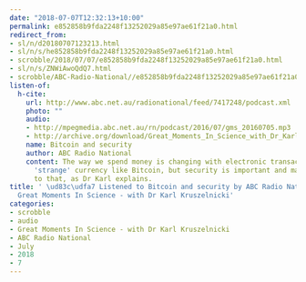 ```yaml
---
date: "2018-07-07T12:32:13+10:00"
permalink: e852858b9fda2248f13252029a85e97ae61f21a0.html
redirect_from:
- sl/n/d20180707123213.html
- sl/n/s/he852858b9fda2248f13252029a85e97ae61f21a0.html
- scrobble/2018/07/07/e852858b9fda2248f13252029a85e97ae61f21a0.html
- sl/n/s/ZNWiAwoQdQ7.html
- scrobble/ABC-Radio-National//e852858b9fda2248f13252029a85e97ae61f21a0.html
listen-of:
  h-cite:
    url: http://www.abc.net.au/radionational/feed/7417248/podcast.xml
    photo: ""
    audio:
    - http://mpegmedia.abc.net.au/rn/podcast/2016/07/gms_20160705.mp3
    - http://archive.org/download/Great_Moments_In_Science_with_Dr_Karl_Kruszelnicki-Podcast-by-ABC_Radio_National/Bitcoin_and_security.mp3
    name: Bitcoin and security
    author: ABC Radio National
    content: The way we spend money is changing with electronic transactions and new
      'strange' currency like Bitcoin, but security is important and mathematics central
      to that, as Dr Karl explains.
title: ' \ud83c\udfa7 Listened to Bitcoin and security by ABC Radio National From
  Great Moments In Science - with Dr Karl Kruszelnicki'
categories:
- scrobble
- audio
- Great Moments In Science - with Dr Karl Kruszelnicki
- ABC Radio National
- July
- 2018
- 7
---
```

